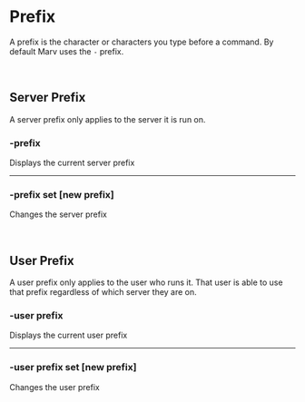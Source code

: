 # Prefix

A prefix is the character or characters you type before a command. By default Marv uses the `-` prefix.

<br>

## Server Prefix
A server prefix only applies to the server it is run on. 

### -prefix
Displays the current server prefix

---

### -prefix set [new prefix]
Changes the server prefix

<br>

## User Prefix
A user prefix only applies to the user who runs it. That user is able to use that prefix regardless of which server they are on.

### -user prefix
Displays the current user prefix

---

### -user prefix set [new prefix]
Changes the user prefix
